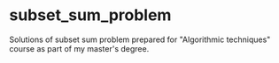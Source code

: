 # subset_sum_problem
Solutions of subset sum problem prepared for "Algorithmic techniques" course as part of my master's degree.
